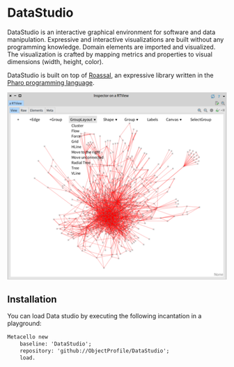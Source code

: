 # DataStudio
DataStudio is an interactive graphical environment for software and data manipulation. Expressive and interactive visualizations are built without any programming knowledge. Domain elements are imported and visualized. The visualization is crafted by mapping metrics and properties to visual dimensions (width, height, color).

DataStudio is built on top of [Roassal](https://AgileVisualization.com/), an expressive library written in the [Pharo programming language](http://pharo.org).

![Data Studio Example](https://raw.githubusercontent.com/ObjectProfile/DataStudio/master/figures/pict1.png)

## Installation
You can load Data studio by executing the following incantation in a playground:

```Smalltalk
Metacello new
    baseline: 'DataStudio';
    repository: 'github://ObjectProfile/DataStudio';
    load.
```
